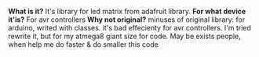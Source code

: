 <b>What is it?</b>
It's library for led matrix from adafruit library.
<b>For what device it'is?</b>
For avr controllers
<b>Why not original?</b>
minuses of original library:
for arduino,
writed with classes. 
it's bad effecienty for avr controllers.
I'm tried rewrite it, but for my atmega8 giant size for code.
May be exists people, when help me do faster & do smaller this code

